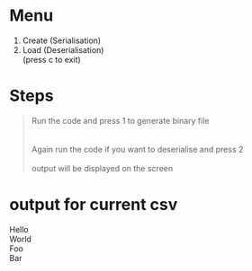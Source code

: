 # Menu
1. Create (Serialisation)<br />
2. Load (Deserialisation)<br />
 (press c to exit)<br />
 
 # Steps
 > Run the code and press 1 to generate binary file<br /><br /><br />
 > Again run the code if you want to deserialise and press 2<br /><br />
 > output will be displayed  on the screen<br />
  
 # output for current csv
  Hello<br />
  World<br />
  Foo<br />
  Bar<br />
